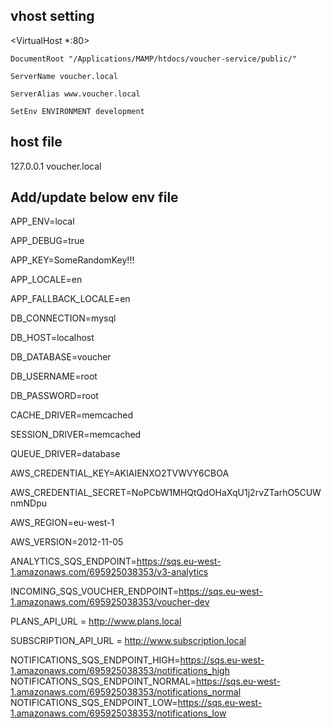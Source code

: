 ## vhost setting


<VirtualHost *:80>

	DocumentRoot "/Applications/MAMP/htdocs/voucher-service/public/"

	ServerName voucher.local

	ServerAlias www.voucher.local

 	SetEnv ENVIRONMENT development

</VirtualHost>


## host file

127.0.0.1 voucher.local


## Add/update below env file

APP_ENV=local

APP_DEBUG=true

APP_KEY=SomeRandomKey!!!


APP_LOCALE=en

APP_FALLBACK_LOCALE=en


DB_CONNECTION=mysql

DB_HOST=localhost

DB_DATABASE=voucher

DB_USERNAME=root

DB_PASSWORD=root


CACHE_DRIVER=memcached

SESSION_DRIVER=memcached

QUEUE_DRIVER=database


AWS_CREDENTIAL_KEY=AKIAIENXO2TVWVY6CBOA

AWS_CREDENTIAL_SECRET=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



AWS_REGION=eu-west-1

AWS_VERSION=2012-11-05


ANALYTICS_SQS_ENDPOINT=https://sqs.eu-west-1.amazonaws.com/695925038353/v3-analytics

INCOMING_SQS_VOUCHER_ENDPOINT=https://sqs.eu-west-1.amazonaws.com/695925038353/voucher-dev

PLANS_API_URL = http://www.plans.local

SUBSCRIPTION_API_URL = http://www.subscription.local


NOTIFICATIONS_SQS_ENDPOINT_HIGH=https://sqs.eu-west-1.amazonaws.com/695925038353/notifications_high
NOTIFICATIONS_SQS_ENDPOINT_NORMAL=https://sqs.eu-west-1.amazonaws.com/695925038353/notifications_normal
NOTIFICATIONS_SQS_ENDPOINT_LOW=https://sqs.eu-west-1.amazonaws.com/695925038353/notifications_low